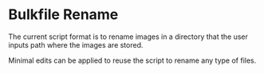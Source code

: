 # Bulkfile Rename

The current script format is to rename images in a directory that the user inputs path where the images are stored.

Minimal edits can be applied to reuse the script to rename any type of files.
